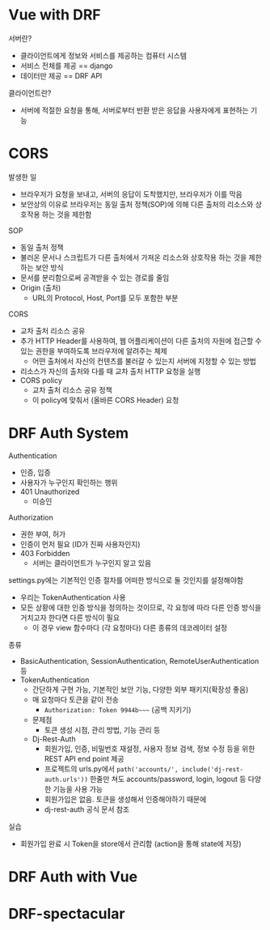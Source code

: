 # Vue with DRF

서버란?

- 클라이언트에게 정보와 서비스를 제공하는 컴퓨터 시스템
- 서비스 전체를 제공 == django
- 데이터만 제공 == DRF API

클라이언트란?

- 서버에 적절한 요청을 통해, 서버로부터 반환 받은 응답을 사용자에게 표현하는 기능



# CORS

발생한 일

- 브라우저가 요청을 보내고, 서버의 응답이 도착했지만, 브라우저가 이를 막음
- 보안상의 이유로 브라우저는 동일 출처 정책(SOP)에 의해 다른 출처의 리소스와 상호작용 하는 것을 제한함



SOP

- 동일 출처 정책
- 불러온 문서나 스크립트가 다른 출처에서 가져온 리소스와 상호작용 하는 것을 제한하는 보안 방식
- 문서를 분리함으로써 공격받을 수 있는 경로를 줄임
- Origin (출처)
  - URL의 Protocol, Host, Port를 모두 포함한 부분



CORS

- 교차 출처 리소스 공유
- 추가 HTTP Header를 사용하여, 웹 어플리케이션이 다른 출처의 자원에 접근할 수 있는 권한을 부여하도록 브라우저에 알려주는 체제
  - 어떤 출처에서 자신의 컨텐츠를 불러갈 수 있는지 서버에 지정할 수 있는 방법
- 리소스가 자신의 출처와 다를 때 교차 출처 HTTP 요청을 실행
- CORS policy
  - 교차 출처 리소스 공유 정책
  - 이 policy에 맞춰서 (올바른 CORS Header) 요청



# DRF Auth System

Authentication 

- 인증, 입증
- 사용자가 누구인지 확인하는 행위
- 401 Unauthorized
  - 미승인



Authorization

- 권한 부여, 허가
- 인증이 먼저 필요 (ID가 진짜 사용자인지)
- 403 Forbidden
  - 서버는 클라이언트가 누구인지 알고 있음



settings.py에는 기본적인 인증 절차를 어떠한 방식으로 둘 것인지를 설정해야함

- 우리는 TokenAuthentication 사용
- 모든 상황에 대한 인증 방식을 정의하는 것이므로, 각 요청에 따라 다른 인증 방식을 거치고자 한다면 다른 방식이 필요
  - 이 경우 view 함수마다 (각 요청마다) 다른 종류의 데코레이터 설정



종류

- BasicAuthentication, SessionAuthentication, RemoteUserAuthentication 등
- TokenAuthentication
  - 간단하게 구현 가능, 기본적인 보안 기능, 다양한 외부 패키지(확장성 좋음)
  - 매 요청마다 토큰을 같이 전송
    - `Authorization: Token 9944b~~~` (공백 지키기)
  - 문제점
    - 토큰 생성 시점, 관리 방법, 기능 관리 등
  - Dj-Rest-Auth
    - 회원가입, 인증, 비밀번호 재설정, 사용자 정보 검색, 정보 수정 등을 위한 REST API end point 제공
    - 프로젝트의 urls.py에서 `path('accounts/', include('dj-rest-auth.urls'))` 한줄만 쳐도 accounts/password, login, logout 등 다양한 기능을 사용 가능
    - 회원가입은 없음. 토큰을 생성해서 인증해야하기 때문에
    - dj-rest-auth 공식 문서 참조



실습

- 회원가입 완료 시 Token을 store에서 관리함 (action을 통해 state에 저장)



# DRF Auth with Vue



# DRF-spectacular
